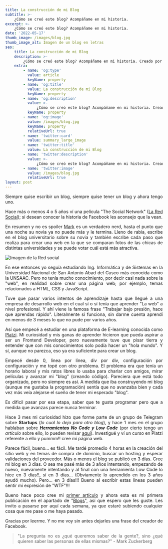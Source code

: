```yaml
---
title: La construcción de mi Blog
subtitle: >-
    ¿Cómo se creó este blog? Acompáñame en mi historia.
excerpt: >-
    ¿Cómo se creó este blog? Acompáñame en mi historia.
date: '2022-05-17'
thumb_image: /images/blog.jpg
thumb_image_alt: Imagen de un blog en letras
seo:
    title: La construcción de mi Blog
    description: >-
        ¿Cómo se creó este blog? Acompáñame en mi historia. Creado por @fernandocallasaca
    extra:
        - name: 'og:type'
          value: article
          keyName: property
        - name: 'og:title'
          value: La construcción de mi Blog
          keyName: property
        - name: 'og:description'
          value: >-
              ¿Cómo se creó este blog? Acompáñame en mi historia. Creado por @fernandocallasaca
          keyName: property
        - name: 'og:image'
          value: /images/blog.jpg
          keyName: property
          relativeUrl: true
        - name: 'twitter:card'
          value: summary_large_image
        - name: 'twitter:title'
          value: La construcción de mi Blog
        - name: 'twitter:description'
          value: >-
              ¿Cómo se creó este blog? Acompáñame en mi historia. Creado por @fernandocallasaca
        - name: 'twitter:image'
          value: /images/blog.jpg
          relativeUrl: true
layout: post
---
```

<div style="text-align: justify;">

Siempre quise escribir un blog, siempre quise tener un blog y ahora tengo uno.

Hace más o menos 4 o 5 años ví una película "The Social Network" (<a href = 'https://es.wikipedia.org/wiki/The_Social_Network' target="_blank">La Red Social</a>); si desean conocer la historia de Facebook les aconsejo que la vean.

En resumen y no es spoiler <a href = 'https://es.wikipedia.org/wiki/Mark_Zuckerberg' target="_blank">Mark</a> es un verdadero nerd, hasta el punto que una noche su novia ya no puede más y le termina. Lleno de rabia, escribe en el blog universitario sobre su novia y también escribe cada paso que realiza para crear una web en la que se comparan fotos de las chicas de distintas universidades y se puede votar cuál está más atractiva.

![Imagen de la Red social](/images/la_red_social.jpg)

En ese entonces yo seguía estudiando Ing. Informática y de Sistemas en la Universidad Nacional de San Antonio Abad del Cusco más conocida como la UNSAAC. Pero no tenía mucho conocimiento, por decir casi nada sobre la "web", en realidad sobre crear una página web; por ejemplo, temas relacionados a HTML, CSS y JavaScript.

Tuve que pasar varios intentos de aprendizaje hasta que llegué a una empresa de desarrollo web en el cual sí o sí tenía que aprender "La web" a nivel profesional. Y ahí viene la famosa frase "Trabajar bajo presión, hace que aprendas rápido". Literalmente sí funciona, sin darme cuenta aprendí en menos de 3 meses lo que no pude por varios años.

Así que empecé a estudiar en una plataforma de E-learning conocida como <a href = 'https://platzi.com/' target="_blank">Platzi</a>. Mi curiosidad y mis ganas de aprender hicieron que pueda aspirar a ser un Frontend Developer, pero nuevamente tuve que pisar tierra y entender que con mis conocimientos solo podía hacer un "hola mundo". Y sí, aunque no parezca, eso ya era suficiente para crear un blog.

Empecé desde 0, línea por línea, div por div, configuración por configuración y me topé con otro problema. El problema era que tenía un horario laboral y mis ratos libres lo usaba para charlar con amigos, mirar películas y avanzar mi "blog" (creando código). Pareciera que está todo organizado, pero no siempre es así. A medida que iba construyendo mi blog (aunque me gustaba la programación) sentía que no avanzaba bien y cada vez más veía alejarse el sueño de tener mi esperado "blog".

Es díficil pasar por esa etapa, saber que te gusta programar pero que a medida que avanzas parece nunca terminar.

Hace 3 mes mi curiosidad hizo que forme parte de un grupo de Telegram sobre **Startups** (*lo cual lo dejo para otro blog*), y hace 1 mes en el grupo hablaban sobre ***Herramientas No Code y Low Code*** (por cierto tengo un *artículo* sobre ello, lo pueden revisar <a href = 'https://fernandocallasaca.com/articulo/no_code_low_code/' target="_blank">aquí</a>). Investigué y ví un curso en Platzi referente a ello y pummm!! cree mí página web.

Parece fácil, bueno... es fácil. Me tardé promedio 4 horas en la creación del sitio web y en temas de compra de dominio, buscar un hosting y esperar validaciones del proveedor. Más o menos el blog se publicó en 3 días. Cree mi blog en 3 días. O sea me pasé más de 3 años intentando, empezando de nuevo, nuevamente intentando y al final con una herramienta Low Code lo hice en 3 días!!, sí en 3 días... (Obviamente lo aprendido en los 3 años ayudó mucho). Pero... en 3 días!!! Bueno al escribir estas líneas pueden sentir mi expresión de "WTF"!!!

Bueno hace poco cree mi <a href = 'https://fernandocallasaca.com/articulo/no_code_low_code/' target="_blank">primer artículo</a> y ahora esta es mi primera publicación en el apartado de "<a href = 'https://fernandocallasaca.com/blog/' target="_blank">Blogs</a>", así que espero que les guste. Les invito a pasarse por aquí cada semana, ya que estaré subiendo cualquier cosa que me pase o me haya pasado.

Gracias por leerme. Y no me voy sin antes dejarles una frase del creador de Facebook.

> "La pregunta no es ¿qué queremos saber de la gente?, sino ¿qué quieren saber las personas de ellas mismas?" - Mark Zuckerberg

</div>
